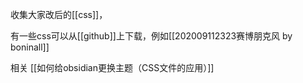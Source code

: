 收集大家改后的[[css]]，

有一些css可以从[[github]]上下载，例如[[202009112323赛博朋克风 by boninall]]

相关
[[如何给obsidian更换主题（CSS文件的应用）]]